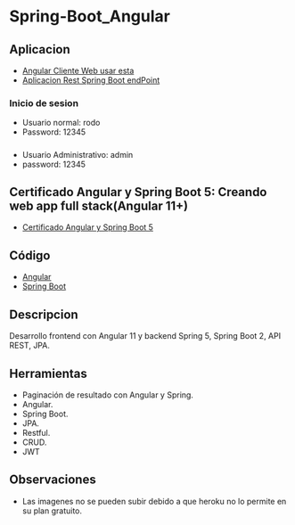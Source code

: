 ﻿# Spring-Boot_Angular
 
 ## Aplicacion
* [Angular Cliente Web usar esta](https://sistema-clientes-angularspring.web.app/login)
* [Aplicacion Rest Spring Boot endPoint](https://sistema-clientes-spring-angula.herokuapp.com/api/clientes)
### Inicio de sesion
* Usuario normal: rodo
* Password: 12345
#####
* Usuario Administrativo: admin
* password: 12345

## Certificado Angular y Spring Boot 5: Creando web app full stack(Angular 11+)  
* [Certificado Angular y Spring Boot 5](https://drive.google.com/file/d/1Jf7AdRViqHiH5u7k-28CQjmOWhmZSM_q/view?usp=sharing)
 
 ## Código
 * [Angular](https://github.com/RodolfoTorresContreras/Angular)
 * [Spring Boot](https://github.com/RodolfoTorresContreras/Spring-Boot_Angular/tree/main/src)
 
 ## Descripcion 
 
 Desarrollo frontend con Angular 11 y backend Spring 5, Spring Boot 2, API REST, JPA.
 
 ## Herramientas
 * Paginación de resultado con Angular y Spring.
 * Angular.
 * Spring Boot.
 * JPA.
 * Restful.
 * CRUD.
 * JWT


## Observaciones 
* Las imagenes no se pueden subir debido a que heroku no lo permite en su plan gratuito.
 


